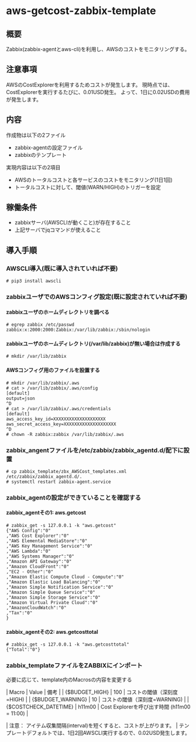 # aws-getcost-zabbix-template

## 概要

 Zabbix(zabbix-agentとaws-cli)を利用し、AWSのコストをモニタリングする。


## 注意事項

 AWSのCostExplorerを利用するためコストが発生します。
 現時点では、CostExplorerを実行するたびに、0.01USD発生。
 よって、1日に0.02USDの費用が発生します。

## 内容

作成物は以下の2ファイル 
 * zabbix-agentの設定ファイル
 * zabbixのテンプレート

実現内容は以下の2項目
* AWSのトータルコストと各サービスのコストをモニタリング(1日1回)
* トータルコストに対して、閾値(WARN/HIGH)のトリガーを設定

## 稼働条件

* zabbixサーバ(AWSCLIが動くこと)が存在すること
* 上記サーバでjqコマンドが使えること

## 導入手順

### AWSCLI導入(既に導入されていれば不要)

```
# pip3 install awscli
```

### zabbixユーザでのAWSコンフィグ設定(既に設定されていれば不要)

#### zabbixユーザのホームディレクトリを調べる

```
# egrep zabbix /etc/passwd
zabbix:x:2000:2000:Zabbix:/var/lib/zabbix:/sbin/nologin
```

#### zabbixユーザのホームディレクトリ(/var/lib/zabbix)が無い場合は作成する

```
# mkdir /var/lib/zabbix
```

#### AWSコンフィグ用のファイルを設置する

```
# mkdir /var/lib/zabbix/.aws
# cat > /var/lib/zabbix/.aws/config 
[default]
output=json
^D
# cat > /var/lib/zabbix/.aws/credentials 
[default]
aws_access_key_id=XXXXXXXXXXXXXXXXXXXX
aws_secret_access_key=XXXXXXXXXXXXXXXXXXXX
^D
# chown -R zabbix:zabbix /var/lib/zabbix/.aws
```

### zabbix_angentファイルを/etc/zabbix/zabbix_agentd.d/配下に設置

```
# cp zabbix_template/zbx_AWSCost_templates.xml /etc/zabbix/zabbix_agentd.d/.
# systemctl restart zabbix-agent.service 
```

### zabbix_agentの設定ができていることを確認する
#### zabbix_agentその1: aws.getcost
```
# zabbix_get -s 127.0.0.1 -k "aws.getcost"
{"AWS Config":"0"
,"AWS Cost Explorer":"0"
,"AWS Elemental MediaStore":"0"
,"AWS Key Management Service":"0"
,"AWS Lambda":"0"
,"AWS Systems Manager":"0"
,"Amazon API Gateway":"0"
,"Amazon CloudFront":"0"
,"EC2 - Other":"0"
,"Amazon Elastic Compute Cloud - Compute":"0"
,"Amazon Elastic Load Balancing":"0"
,"Amazon Simple Notification Service":"0"
,"Amazon Simple Queue Service":"0"
,"Amazon Simple Storage Service":"0"
,"Amazon Virtual Private Cloud":"0"
,"AmazonCloudWatch":"0"
,"Tax":"0"
}
```
#### zabbix_agentその2: aws.getcosttotal
```
# zabbix_get -s 127.0.0.1 -k "aws.getcosttotal"
{"Total":"0"}
```

### zabbix_templateファイルをZABBIXにインポート

必要に応じて、template内のMacrosの内容を変更する

| Macro	| Value	| 備考 |
| {$BUDGET_HIGH} | 100 | コストの閾値（深刻度=HIGH) |
| {$BUDGET_WARNING} | 10 | コストの閾値（深刻度=WARNING) |
| {$COSTCHECK_DATETIME} | h11m00 | Cost  Explorerを呼び出す時間 (h11m00 = 11:00) |

| 注意： アイテム収集間隔(interval)を短くすると、コストが上がります。
|   テンプレートデフォルトでは、1日2回AWSCLI実行するので、0.02USD発生します。
